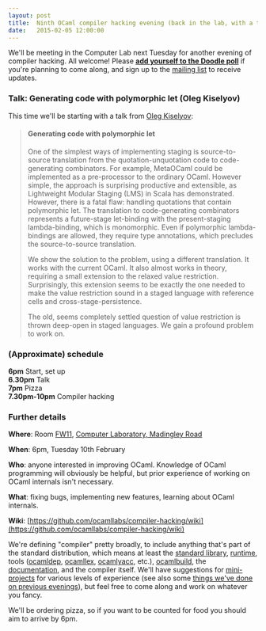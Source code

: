 ```yaml
---
layout: post
title:  Ninth OCaml compiler hacking evening (back in the lab, with a talk from Oleg)
date:   2015-02-05 12:00:00
---
```


We'll be meeting in the Computer Lab next Tuesday for another evening of compiler hacking.  All welcome!  Please **[add yourself to the Doodle poll](http://doodle.com/zxmeyn2ih92mke85)** if you're planning to come along, and sign up to the [mailing list](http://lists.ocaml.org/listinfo/cam-compiler-hacking) to receive updates.

### Talk: Generating code with polymorphic let (Oleg Kiselyov)

This time we'll be starting with a talk from [Oleg Kiselyov](http://okmij.org/ftp):

<blockquote>
<h4>Generating code with polymorphic let</h4>

<p>One of the simplest ways of implementing staging is source-to-source
translation from the quotation-unquotation code to code-generating
combinators. For example, MetaOCaml could be implemented as a
pre-processor to the ordinary OCaml. However simple, the approach is
surprising productive and extensible, as Lightweight Modular Staging
(LMS) in Scala has demonstrated. However, there is a fatal flaw:
handling quotations that contain polymorphic let. The translation to
code-generating combinators represents a future-stage let-binding with
the present-staging lambda-binding, which is monomorphic. Even if
polymorphic lambda-bindings are allowed, they require type
annotations, which precludes the source-to-source translation.</p>

<p>We show the solution to the problem, using a different translation. It
works with the current OCaml. It also almost works in theory,
requiring a small extension to the relaxed value
restriction. Surprisingly, this extension seems to be exactly the one
needed to make the value restriction sound in a staged language with
reference cells and cross-stage-persistence.</p>

<p>The old, seems completely settled question of value restriction is
thrown deep-open in staged languages. We gain a profound problem to
work on.</p>
</blockquote>

### (Approximate) schedule

**6pm** Start, set up  
**6.30pm** Talk  
**7pm** Pizza  
**7.30pm-10pm** Compiler hacking  

### Further details

**Where**:
  Room [FW11](http://www.cl.cam.ac.uk/research/dtg/openroommap/static/?s=FW11&amp;labels=1), [Computer Laboratory, Madingley Road](http://www.cl.cam.ac.uk/directions/)

**When**: 6pm, Tuesday 10th February

**Who**: anyone interested in improving OCaml. Knowledge of OCaml programming will obviously be helpful, but prior experience of working on OCaml internals isn't necessary.

**What**: fixing bugs, implementing new features, learning about OCaml internals.

**Wiki**: [https://github.com/ocamllabs/compiler-hacking/wiki](https://github.com/ocamllabs/compiler-hacking/wiki)

We're defining "compiler" pretty broadly, to include anything that's part of the standard distribution, which means at least the [standard library][stdlib], [runtime][runtime], tools ([ocamldep][ocamldep], [ocamllex][ocamllex], [ocamlyacc][ocamlyacc], etc.), [ocamlbuild][ocamlbuild], the [documentation][ocaml-documentation], and the compiler itself. We'll have suggestions for [mini-projects][things-to-work-on] for various levels of experience (see also some [things we've done on previous evenings][things-worked-on]), but feel free to come along and work on whatever you fancy.

We'll be ordering pizza, so if you want to be counted for food you should aim to arrive by 6pm.

[stdlib]: http://caml.inria.fr/pub/docs/manual-ocaml-4.01/libref/index.html
[runtime]: http://caml.inria.fr/pub/docs/manual-ocaml-4.00/manual024.html
[ocamldep]: http://caml.inria.fr/pub/docs/manual-ocaml-4.01/depend.html
[ocamllex]: http://caml.inria.fr/pub/docs/manual-ocaml-4.00/manual026.html#toc105
[ocamlyacc]: http://caml.inria.fr/pub/docs/manual-ocaml-4.00/manual026.html#toc107
[ocamlbuild]: http://caml.inria.fr/pub/docs/manual-ocaml-4.00/manual032.html
[ocaml-documentation]: http://caml.inria.fr/resources/doc/index.en.html
[things-to-work-on]: https://github.com/ocamllabs/compiler-hacking/wiki/Things-to-work-on
[things-worked-on]: https://github.com/ocamllabs/compiler-hacking/wiki/Things-previously-worked-on

